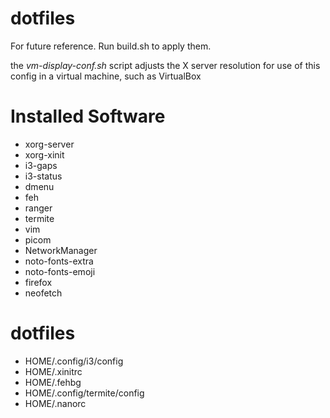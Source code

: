 # dotfiles
For future reference. Run build.sh to apply them.

the _vm-display-conf.sh_ script adjusts the X server resolution for use of this config in a virtual machine, such as VirtualBox

# Installed Software
  * xorg-server
  * xorg-xinit
  * i3-gaps
  * i3-status
  * dmenu
  * feh
  * ranger
  * termite
  * vim
  * picom
  * NetworkManager
  * noto-fonts-extra
  * noto-fonts-emoji
  * firefox
  * neofetch
 
# dotfiles
  * HOME/.config/i3/config
  * HOME/.xinitrc
  * HOME/.fehbg
  * HOME/.config/termite/config
  * HOME/.nanorc
